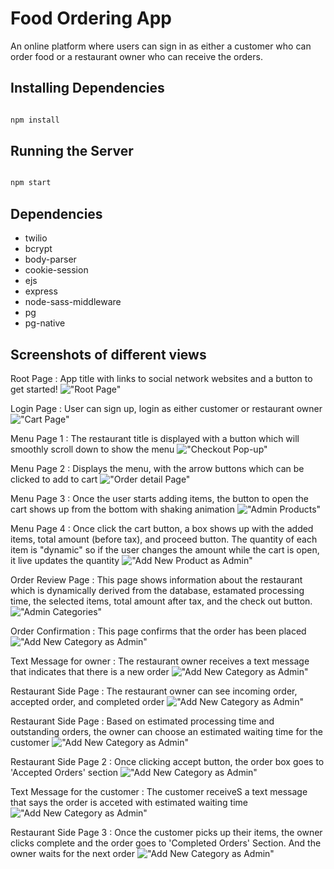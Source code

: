 # Food Ordering App

An online platform where users can sign in as either a customer who can order food or a restaurant owner who can receive the orders.

## Installing Dependencies

```sh

npm install

```

## Running the Server

```sh

npm start

```

## Dependencies

* twilio
* bcrypt
* body-parser
* cookie-session
* ejs
* express
* node-sass-middleware
* pg
* pg-native


## Screenshots of different views
Root Page
: App title with links to social network websites and a button to get started!
!["Root Page"](https://github.com/sjs5953/jungle-rails/blob/master/images/Root%20Page.png?raw=true)

Login Page
: User can sign up, login as either customer or restaurant owner
!["Cart Page"](https://github.com/sjs5953/jungle-rails/blob/master/images/cart%20page.png?raw=true)

Menu Page 1
: The restaurant title is displayed with a button which will smoothly scroll down to show the menu
!["Checkout Pop-up"](https://github.com/sjs5953/jungle-rails/blob/master/images/Payment.png?raw=true)

Menu Page 2
: Displays the menu, with the arrow buttons which can be clicked to add to cart
!["Order detail Page"](https://github.com/sjs5953/jungle-rails/blob/master/images/Order%20Summary.png?raw=true)

Menu Page 3
: Once the user starts adding items, the button to open the cart shows up from the bottom with shaking animation
!["Admin Products"](https://github.com/sjs5953/jungle-rails/blob/master/images/Admin%20Products.png?raw=true)

Menu Page 4
: Once click the cart button, a box shows up with the added items, total amount (before tax), and proceed button. The quantity of each item is "dynamic" so if the user changes the amount while the cart is open, it live updates the quantity
!["Add New Product as Admin"](https://github.com/sjs5953/jungle-rails/blob/master/images/New%20product.png?raw=true)

Order Review Page
: This page shows information about the restaurant which is dynamically derived from the database, estamated processing time, the selected items, total amount after tax, and the check out button.
!["Admin Categories"](https://github.com/sjs5953/jungle-rails/blob/master/images/Admin%20categories.png?raw=true)

Order Confirmation
: This page confirms that the order has been placed
!["Add New Category as Admin"](https://github.com/sjs5953/jungle-rails/blob/master/images/new%20category.png?raw=true)

Text Message for owner
: The restaurant owner receives a text message that indicates that there is a new order
!["Add New Category as Admin"](https://github.com/sjs5953/jungle-rails/blob/master/images/new%20category.png?raw=true)

Restaurant Side Page
: The restaurant owner can see incoming order, accepted order, and completed order
!["Add New Category as Admin"](https://github.com/sjs5953/jungle-rails/blob/master/images/new%20category.png?raw=true)

Restaurant Side Page
: Based on estimated processing time and outstanding orders, the owner can choose an estimated waiting time for the customer
!["Add New Category as Admin"](https://github.com/sjs5953/jungle-rails/blob/master/images/new%20category.png?raw=true)

Restaurant Side Page 2
: Once clicking accept button, the order box goes to 'Accepted Orders' section
!["Add New Category as Admin"](https://github.com/sjs5953/jungle-rails/blob/master/images/new%20category.png?raw=true)

Text Message for the customer
: The customer receiveS a text message that says the order is acceted with estimated waiting time
!["Add New Category as Admin"](https://github.com/sjs5953/jungle-rails/blob/master/images/new%20category.png?raw=true)

Restaurant Side Page 3
: Once the customer picks up their items, the owner clicks complete and the order goes to 'Completed Orders' Section. And the owner waits for the next order
!["Add New Category as Admin"](https://github.com/sjs5953/jungle-rails/blob/master/images/new%20category.png?raw=true)

